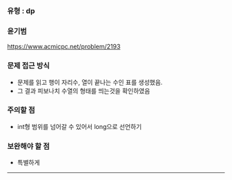 ### 유형 : dp
### 윤기범
https://www.acmicpc.net/problem/2193

### 문제 접근 방식
  - 문제를 읽고 행이 자리수, 열이 끝나는 수인 표를 생성했음.
  - 그 결과 피보나치 수열의 형태를 띄는것을 확인하였음

### 주의할 점
  - int형 범위를 넘어갈 수 있어서 long으로 선언하기

### 보완해야 할 점
  - 특별하게 

<hr>

